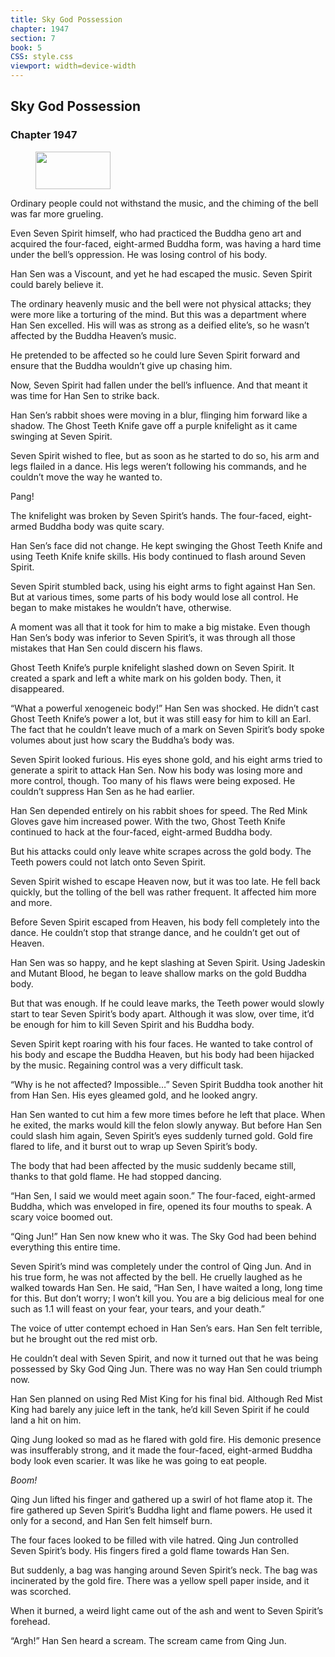 ```yaml
---
title: Sky God Possession
chapter: 1947
section: 7
book: 5
CSS: style.css
viewport: width=device-width
---
```


## Sky God Possession

### Chapter 1947

<figure>
	<img src="../Images/gem.gif" alt="" id="gem" width="120" height="60" />
</figure>

Ordinary people could not withstand the music, and the chiming of the bell was far more grueling.

Even Seven Spirit himself, who had practiced the Buddha geno art and acquired the four-faced, eight-armed Buddha form, was having a hard time under the bell’s oppression. He was losing control of his body.

Han Sen was a Viscount, and yet he had escaped the music. Seven Spirit could barely believe it.

The ordinary heavenly music and the bell were not physical attacks; they were more like a torturing of the mind. But this was a department where Han Sen excelled. His will was as strong as a deified elite’s, so he wasn’t affected by the Buddha Heaven’s music.

He pretended to be affected so he could lure Seven Spirit forward and ensure that the Buddha wouldn’t give up chasing him.

Now, Seven Spirit had fallen under the bell’s influence. And that meant it was time for Han Sen to strike back.

Han Sen’s rabbit shoes were moving in a blur, flinging him forward like a shadow. The Ghost Teeth Knife gave off a purple knifelight as it came swinging at Seven Spirit.

Seven Spirit wished to flee, but as soon as he started to do so, his arm and legs flailed in a dance. His legs weren’t following his commands, and he couldn’t move the way he wanted to.

Pang!

The knifelight was broken by Seven Spirit’s hands. The four-faced, eight-armed Buddha body was quite scary.

Han Sen’s face did not change. He kept swinging the Ghost Teeth Knife and using Teeth Knife knife skills. His body continued to flash around Seven Spirit.

Seven Spirit stumbled back, using his eight arms to fight against Han Sen. But at various times, some parts of his body would lose all control. He began to make mistakes he wouldn’t have, otherwise.

A moment was all that it took for him to make a big mistake. Even though Han Sen’s body was inferior to Seven Spirit’s, it was through all those mistakes that Han Sen could discern his flaws.

Ghost Teeth Knife’s purple knifelight slashed down on Seven Spirit. It created a spark and left a white mark on his golden body. Then, it disappeared.

“What a powerful xenogeneic body!” Han Sen was shocked. He didn’t cast Ghost Teeth Knife’s power a lot, but it was still easy for him to kill an Earl. The fact that he couldn’t leave much of a mark on Seven Spirit’s body spoke volumes about just how scary the Buddha’s body was.

Seven Spirit looked furious. His eyes shone gold, and his eight arms tried to generate a spirit to attack Han Sen. Now his body was losing more and more control, though. Too many of his flaws were being exposed. He couldn’t suppress Han Sen as he had earlier.

Han Sen depended entirely on his rabbit shoes for speed. The Red Mink Gloves gave him increased power. With the two, Ghost Teeth Knife continued to hack at the four-faced, eight-armed Buddha body.

But his attacks could only leave white scrapes across the gold body. The Teeth powers could not latch onto Seven Spirit.

Seven Spirit wished to escape Heaven now, but it was too late. He fell back quickly, but the tolling of the bell was rather frequent. It affected him more and more.

Before Seven Spirit escaped from Heaven, his body fell completely into the dance. He couldn’t stop that strange dance, and he couldn’t get out of Heaven.

Han Sen was so happy, and he kept slashing at Seven Spirit. Using Jadeskin and Mutant Blood, he began to leave shallow marks on the gold Buddha body.

But that was enough. If he could leave marks, the Teeth power would slowly start to tear Seven Spirit’s body apart. Although it was slow, over time, it’d be enough for him to kill Seven Spirit and his Buddha body.

Seven Spirit kept roaring with his four faces. He wanted to take control of his body and escape the Buddha Heaven, but his body had been hijacked by the music. Regaining control was a very difficult task.

“Why is he not affected? Impossible…” Seven Spirit Buddha took another hit from Han Sen. His eyes gleamed gold, and he looked angry.

Han Sen wanted to cut him a few more times before he left that place. When he exited, the marks would kill the felon slowly anyway. But before Han Sen could slash him again, Seven Spirit’s eyes suddenly turned gold. Gold fire flared to life, and it burst out to wrap up Seven Spirit’s body.

The body that had been affected by the music suddenly became still, thanks to that gold flame. He had stopped dancing.

“Han Sen, I said we would meet again soon.” The four-faced, eight-armed Buddha, which was enveloped in fire, opened its four mouths to speak. A scary voice boomed out.

“Qing Jun!” Han Sen now knew who it was. The Sky God had been behind everything this entire time.

Seven Spirit’s mind was completely under the control of Qing Jun. And in his true form, he was not affected by the bell. He cruelly laughed as he walked towards Han Sen. He said, “Han Sen, I have waited a long, long time for this. But don’t worry; I won’t kill you. You are a big delicious meal for one such as 1.1 will feast on your fear, your tears, and your death.”

The voice of utter contempt echoed in Han Sen’s ears. Han Sen felt terrible, but he brought out the red mist orb.

He couldn’t deal with Seven Spirit, and now it turned out that he was being possessed by Sky God Qing Jun. There was no way Han Sen could triumph now.

Han Sen planned on using Red Mist King for his final bid. Although Red Mist King had barely any juice left in the tank, he’d kill Seven Spirit if he could land a hit on him.

Qing Jung looked so mad as he flared with gold fire. His demonic presence was insufferably strong, and it made the four-faced, eight-armed Buddha body look even scarier. It was like he was going to eat people.

*Boom!*

Qing Jun lifted his finger and gathered up a swirl of hot flame atop it. The fire gathered up Seven Spirit’s Buddha light and flame powers. He used it only for a second, and Han Sen felt himself burn.

The four faces looked to be filled with vile hatred. Qing Jun controlled Seven Spirit’s body. His fingers fired a gold flame towards Han Sen.

But suddenly, a bag was hanging around Seven Spirit’s neck. The bag was incinerated by the gold fire. There was a yellow spell paper inside, and it was scorched.

When it burned, a weird light came out of the ash and went to Seven Spirit’s forehead.

“Argh!” Han Sen heard a scream. The scream came from Qing Jun.